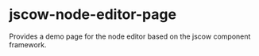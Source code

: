 # jscow-node-editor-page
Provides a demo page for the node editor based on the jscow component framework.
